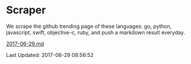 # Scraper

We scrape the github trending page of these languages: go, python, javascript, swift, objective-c, ruby, and push a markdown result everyday.

[2017-06-29.md](https://github.com/henson/Scraper/blob/master/2017-06-29.md)

Last Updated: 2017-06-29 08:56:52